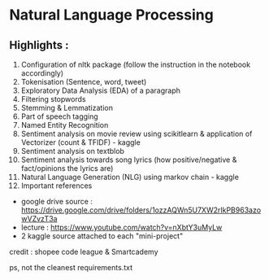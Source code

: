 # Natural Language Processing

## Highlights :
1. Configuration of nltk package (follow the instruction in the notebook accordingly)
2. Tokenisation (Sentence, word, tweet)
3. Exploratory Data Analysis (EDA) of a paragraph
4. Filtering stopwords
5. Stemming & Lemmatization
6. Part of speech tagging
7. Named Entity Recognition
8. Sentiment analysis on movie review using scikitlearn & application of Vectorizer (count & TFIDF) - kaggle
9. Sentiment analysis on textblob 
10. Sentiment analysis towards song lyrics (how positive/negative & fact/opinions the lyrics are) 
11. Natural Language Generation (NLG) using markov chain - kaggle
12. Important references

- google drive source : https://drive.google.com/drive/folders/1ozzAQWn5U7XW2rIkPB963azowVZvzT3a
- lecture : https://www.youtube.com/watch?v=nXbtY3uMyLw
- 2 kaggle source attached to each "mini-project"

credit : shopee code league & Smartcademy

ps, not the cleanest requirements.txt
